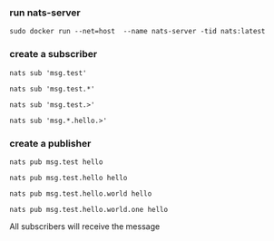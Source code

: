 ### run nats-server
```shell
sudo docker run --net=host  --name nats-server -tid nats:latest

```

### create a subscriber
```shell
nats sub 'msg.test'
```
```shell
nats sub 'msg.test.*'
```
```shell
nats sub 'msg.test.>'
```
```shell
nats sub 'msg.*.hello.>'
```

### create a publisher  
```shell
nats pub msg.test hello
```
```shell
nats pub msg.test.hello hello
```
```shell
nats pub msg.test.hello.world hello
```
```shell
nats pub msg.test.hello.world.one hello
```

All subscribers will receive the message
